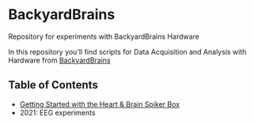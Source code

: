 # BackyardBrains
Repository for experiments with BackyardBrains Hardware

In this repository you'll find scripts for Data Acquisition and Analysis with Hardware from [BackyardBrains](https://backyardbrains.com/)

## Table of Contents

* [Getting Started with the Heart & Brain Spiker Box](https://github.com/mathworks/Neuroscience-Examples-for-MATLAB-and-Backyard-Brains/tree/main/HeartBrainSpiker)
* 2021: EEG experiments
